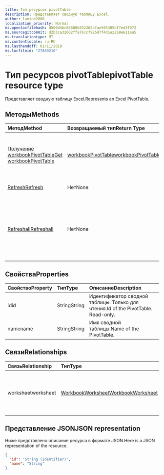 ```yaml
---
title: Тип ресурсов pivotTable
description: Представляет сводную таблицу Excel.
author: lumine2008
localization_priority: Normal
ms.openlocfilehash: d500d4bc88608b032262cfae505385bf7ed3f072
ms.sourcegitcommit: d2b3ca32602ffa76cc7925d7f4d1e2258e611ea5
ms.translationtype: MT
ms.contentlocale: ru-RU
ms.lasthandoff: 01/11/2019
ms.locfileid: "27889210"
---
```

# <a name="pivottable-resource-type"></a><span data-ttu-id="69a46-103">Тип ресурсов pivotTable</span><span class="sxs-lookup"><span data-stu-id="69a46-103">pivotTable resource type</span></span>

<span data-ttu-id="69a46-104">Представляет сводную таблицу Excel.</span><span class="sxs-lookup"><span data-stu-id="69a46-104">Represents an Excel PivotTable.</span></span>

## <a name="methods"></a><span data-ttu-id="69a46-105">Методы</span><span class="sxs-lookup"><span data-stu-id="69a46-105">Methods</span></span>

| <span data-ttu-id="69a46-106">Метод</span><span class="sxs-lookup"><span data-stu-id="69a46-106">Method</span></span>           | <span data-ttu-id="69a46-107">Возвращаемый тип</span><span class="sxs-lookup"><span data-stu-id="69a46-107">Return Type</span></span>    |<span data-ttu-id="69a46-108">Описание</span><span class="sxs-lookup"><span data-stu-id="69a46-108">Description</span></span>|
|:---------------|:--------|:----------|
|[<span data-ttu-id="69a46-109">Получение workbookPivotTable</span><span class="sxs-lookup"><span data-stu-id="69a46-109">Get workbookPivotTable</span></span>](../api/workbookpivottable-get.md) | [<span data-ttu-id="69a46-110">workbookPivotTable</span><span class="sxs-lookup"><span data-stu-id="69a46-110">workbookPivotTable</span></span>](workbookpivottable.md) |<span data-ttu-id="69a46-111">Чтение свойств и связей объекта workbookPivotTable.</span><span class="sxs-lookup"><span data-stu-id="69a46-111">Read properties and relationships of workbookPivotTable object.</span></span>|
|[<span data-ttu-id="69a46-112">Refresh</span><span class="sxs-lookup"><span data-stu-id="69a46-112">Refresh</span></span>](../api/workbookpivottable-refresh.md)|<span data-ttu-id="69a46-113">Нет</span><span class="sxs-lookup"><span data-stu-id="69a46-113">None</span></span>|<span data-ttu-id="69a46-114">Обновляет сводную таблицу.</span><span class="sxs-lookup"><span data-stu-id="69a46-114">Refreshes the PivotTable.</span></span> |
|[<span data-ttu-id="69a46-115">Refreshall</span><span class="sxs-lookup"><span data-stu-id="69a46-115">Refreshall</span></span>](../api/workbookpivottable-refreshall.md)|<span data-ttu-id="69a46-116">Нет</span><span class="sxs-lookup"><span data-stu-id="69a46-116">None</span></span>|<span data-ttu-id="69a46-p101">Обновляет все таблицы на заданном листе. Обратите внимание, что это действие доступно только в коллекции сводных таблиц.</span><span class="sxs-lookup"><span data-stu-id="69a46-p101">Refresh all tables within given worksheet. Note that this action is available only on the pivot table collection.</span></span>|

## <a name="properties"></a><span data-ttu-id="69a46-119">Свойства</span><span class="sxs-lookup"><span data-stu-id="69a46-119">Properties</span></span>
| <span data-ttu-id="69a46-120">Свойство</span><span class="sxs-lookup"><span data-stu-id="69a46-120">Property</span></span>     | <span data-ttu-id="69a46-121">Тип</span><span class="sxs-lookup"><span data-stu-id="69a46-121">Type</span></span>   |<span data-ttu-id="69a46-122">Описание</span><span class="sxs-lookup"><span data-stu-id="69a46-122">Description</span></span>|
|:---------------|:--------|:----------|
|<span data-ttu-id="69a46-123">id</span><span class="sxs-lookup"><span data-stu-id="69a46-123">id</span></span>|<span data-ttu-id="69a46-124">String</span><span class="sxs-lookup"><span data-stu-id="69a46-124">String</span></span>| <span data-ttu-id="69a46-p102">Идентификатор сводной таблицы.   Только для чтения.</span><span class="sxs-lookup"><span data-stu-id="69a46-p102">Id of the PivotTable.   Read-only.</span></span>|
|<span data-ttu-id="69a46-127">name</span><span class="sxs-lookup"><span data-stu-id="69a46-127">name</span></span>|<span data-ttu-id="69a46-128">String</span><span class="sxs-lookup"><span data-stu-id="69a46-128">String</span></span>|<span data-ttu-id="69a46-129">Имя сводной таблицы.</span><span class="sxs-lookup"><span data-stu-id="69a46-129">Name of the PivotTable.</span></span>    |

## <a name="relationships"></a><span data-ttu-id="69a46-130">Связи</span><span class="sxs-lookup"><span data-stu-id="69a46-130">Relationships</span></span>
| <span data-ttu-id="69a46-131">Связь</span><span class="sxs-lookup"><span data-stu-id="69a46-131">Relationship</span></span> | <span data-ttu-id="69a46-132">Тип</span><span class="sxs-lookup"><span data-stu-id="69a46-132">Type</span></span>   |<span data-ttu-id="69a46-133">Описание</span><span class="sxs-lookup"><span data-stu-id="69a46-133">Description</span></span>|
|:---------------|:--------|:----------|
|<span data-ttu-id="69a46-134">worksheet</span><span class="sxs-lookup"><span data-stu-id="69a46-134">worksheet</span></span>|[<span data-ttu-id="69a46-135">WorkbookWorksheet</span><span class="sxs-lookup"><span data-stu-id="69a46-135">WorkbookWorksheet</span></span>](worksheet.md)| <span data-ttu-id="69a46-p103">Лист, содержащий текущую сводную таблицу. Только для чтения.</span><span class="sxs-lookup"><span data-stu-id="69a46-p103">The worksheet containing the current PivotTable. Read-only.</span></span>   |

## <a name="json-representation"></a><span data-ttu-id="69a46-138">Представление JSON</span><span class="sxs-lookup"><span data-stu-id="69a46-138">JSON representation</span></span>
<span data-ttu-id="69a46-139">Ниже представлено описание ресурса в формате JSON.</span><span class="sxs-lookup"><span data-stu-id="69a46-139">Here is a JSON representation of the resource.</span></span>

<!-- {
  "blockType": "resource",
  "baseType": "microsoft.graph.entity",
  "optionalProperties": [

  ],
  "@odata.type": "microsoft.graph.workbookPivotTable"
}-->

```json
{
  "id": "String (identifier)",
  "name": "String"
}

```
